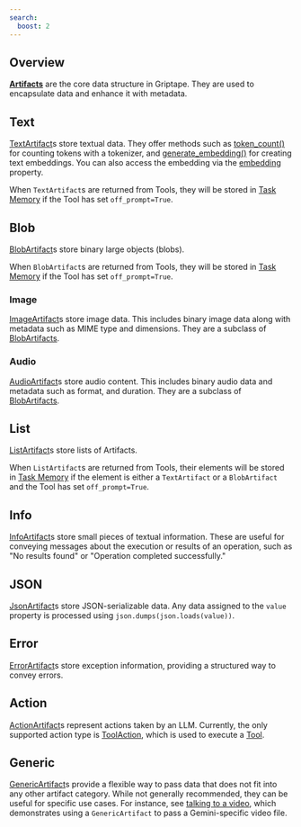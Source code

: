 ```yaml
---
search:
  boost: 2
---
```


## Overview

**[Artifacts](../../reference/griptape/artifacts/base_artifact.md)** are the core data structure in Griptape. They are used to encapsulate data and enhance it with metadata.

## Text

[TextArtifact](../../reference/griptape/artifacts/text_artifact.md)s store textual data. They offer methods such as [token_count()](../../reference/griptape/artifacts/text_artifact.md#griptape.artifacts.text_artifact.TextArtifact.token_count) for counting tokens with a tokenizer, and [generate_embedding()](../../reference/griptape/artifacts/text_artifact.md#griptape.artifacts.text_artifact.TextArtifact.generate_embedding) for creating text embeddings. You can also access the embedding via the [embedding](../../reference/griptape/artifacts/text_artifact.md#griptape.artifacts.text_artifact.TextArtifact.embedding) property.

When `TextArtifact`s are returned from Tools, they will be stored in [Task Memory](../../griptape-framework/structures/task-memory.md) if the Tool has set `off_prompt=True`.

## Blob

[BlobArtifact](../../reference/griptape/artifacts/blob_artifact.md)s store binary large objects (blobs).

When `BlobArtifact`s are returned from Tools, they will be stored in [Task Memory](../../griptape-framework/structures/task-memory.md) if the Tool has set `off_prompt=True`.

### Image

[ImageArtifact](../../reference/griptape/artifacts/image_artifact.md)s store image data. This includes binary image data along with metadata such as MIME type and dimensions. They are a subclass of [BlobArtifacts](#blob).

### Audio

[AudioArtifact](../../reference/griptape/artifacts/audio_artifact.md)s store audio content. This includes binary audio data and metadata such as format, and duration. They are a subclass of [BlobArtifacts](#blob).

## List

[ListArtifact](../../reference/griptape/artifacts/list_artifact.md)s store lists of Artifacts.

When `ListArtifact`s are returned from Tools, their elements will be stored in [Task Memory](../../griptape-framework/structures/task-memory.md) if the element is either a `TextArtifact` or a `BlobArtifact` and the Tool has set `off_prompt=True`.

## Info

[InfoArtifact](../../reference/griptape/artifacts/info_artifact.md)s store small pieces of textual information. These are useful for conveying messages about the execution or results of an operation, such as "No results found" or "Operation completed successfully."

## JSON

[JsonArtifact](../../reference/griptape/artifacts/json_artifact.md)s store JSON-serializable data. Any data assigned to the `value` property is processed using `json.dumps(json.loads(value))`.

## Error

[ErrorArtifact](../../reference/griptape/artifacts/error_artifact.md)s store exception information, providing a structured way to convey errors.

## Action

[ActionArtifact](../../reference/griptape/artifacts/action_artifact.md)s represent actions taken by an LLM. Currently, the only supported action type is [ToolAction](../../reference/griptape/common/actions/tool_action.md), which is used to execute a [Tool](../../griptape-framework/tools/index.md).

## Generic

[GenericArtifact](../../reference/griptape/artifacts/generic_artifact.md)s provide a flexible way to pass data that does not fit into any other artifact category. While not generally recommended, they can be useful for specific use cases. For instance, see [talking to a video](../../examples/talk-to-a-video.md), which demonstrates using a `GenericArtifact` to pass a Gemini-specific video file.
